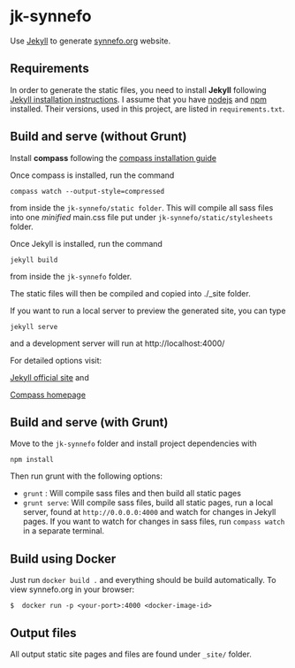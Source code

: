 jk-synnefo
==========

Use [Jekyll](http://jekyllrb.com/) to generate [synnefo.org](https://www.synnefo.org/) website.

## Requirements

In order to generate the static files, you need to install **Jekyll** following [Jekyll installation instructions](http://jekyllrb.com/docs/installation/).
I assume that you have [nodejs](http://nodejs.org/) and [npm](https://www.npmjs.org/) installed. 
Their versions, used in this project, are listed in `requirements.txt`.

## Build and serve (without Grunt)

Install **compass** following the [compass installation guide](http://compass-style.org/install/)

Once compass is installed, run the command 
```
compass watch --output-style=compressed
```
from inside the `jk-synnefo/static folder`. This will compile all sass files into one *minified* main.css file put under `jk-synnefo/static/stylesheets` folder.

Once Jekyll is installed, run the command 
```
jekyll build
```
from inside the `jk-synnefo` folder.

The static files will then be compiled and copied into ./_site folder.

If you want to run a local server to preview the generated site, you can type
```
jekyll serve
```
 and a development server will run at http://localhost:4000/

For detailed options visit:

[Jekyll official site](http://jekyllrb.com/) and

[Compass homepage](http://compass-style.org/)

## Build and serve (with Grunt)

Move to the `jk-synnefo` folder and install project dependencies with 
```
npm install
```
Then run grunt with the following options:

* `grunt` : Will compile sass files and then build all static pages
* `grunt serve`: Will compile sass files, build all static pages, run a local server, found at `http://0.0.0.0:4000` and watch for changes in Jekyll pages.
If you want to watch for changes in sass files, run `compass watch` in a separate terminal.


## Build using Docker

Just run `docker build .` and everything should be build automatically.
To view synnefo.org in your browser:
```
$  docker run -p <your-port>:4000 <docker-image-id>
```

## Output files

All output static site pages and files are found under `_site/` folder.
